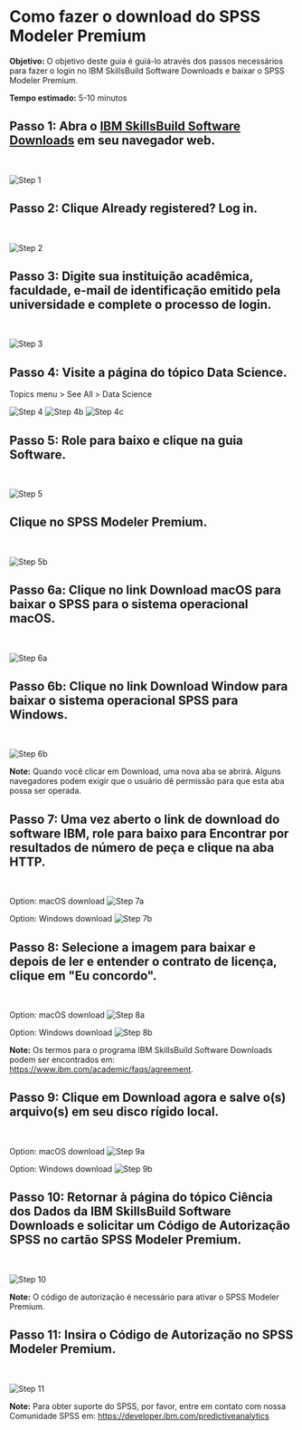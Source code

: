 # Como fazer o download do SPSS Modeler Premium

**Objetivo:** O objetivo deste guia é guiá-lo através dos passos necessários para fazer o login no IBM SkillsBuild Software Downloads e baixar o SPSS Modeler Premium.

**Tempo estimado:** 5-10 minutos

## Passo 1: Abra o [IBM SkillsBuild Software Downloads](https://ibm.com/academic) em seu navegador web.
<br />

![Step 1](images/step1.png)

## Passo 2: Clique **Already registered? Log in.**
<br />

![Step 2](images/step2.png)

## Passo 3: Digite sua instituição acadêmica, faculdade, e-mail de identificação emitido pela universidade e complete o processo de login.
<br />

![Step 3](images/step3.png)

## Passo 4: Visite a página do tópico Data Science.
Topics menu > See All > Data Science
<br />

![Step 4](images/step4.png)
![Step 4b](images/step4b.png)
![Step 4c](images/step4c.png)

## Passo 5: Role para baixo e clique na guia Software.
<br />

![Step 5](images/step5.png)

## Clique no SPSS Modeler Premium.
<br />

![Step 5b](images/step5b.png)

## Passo 6a: Clique no link Download macOS para baixar o SPSS para o sistema operacional macOS.
<br />

![Step 6a](images/step6a.png)

## Passo 6b: Clique no link Download Window para baixar o sistema operacional SPSS para Windows.
<br />

![Step 6b](images/step6b.png)

**Note:** Quando você clicar em Download, uma nova aba se abrirá. Alguns navegadores podem exigir que o usuário dê permissão para que esta aba possa ser operada.

## Passo 7: Uma vez aberto o link de download do software IBM, role para baixo para Encontrar por resultados de número de peça e clique na aba HTTP.
<br />

Option: macOS download
![Step 7a](images/step7a.png)

Option: Windows download
![Step 7b](images/step7b.png)

## Passo 8: Selecione a imagem para baixar e depois de ler e entender o contrato de licença, clique em "Eu concordo".
<br />

Option: macOS download
![Step 8a](images/step8a.png)

Option: Windows download
![Step 8b](images/step8b.png)

**Note:** Os termos para o programa IBM SkillsBuild Software Downloads podem ser encontrados em: 
https://www.ibm.com/academic/faqs/agreement.


## Passo 9: Clique em Download agora e salve o(s) arquivo(s) em seu disco rígido local.
<br />

Option: macOS download
![Step 9a](images/step9a.png)

Option: Windows download
![Step 9b](images/step9b.png)


## Passo 10: Retornar à página do tópico Ciência dos Dados da IBM SkillsBuild Software Downloads e solicitar um Código de Autorização SPSS no cartão SPSS Modeler Premium.
<br />

![Step 10](images/step10.png)

**Note:**  O código de autorização é necessário para ativar o SPSS Modeler Premium.

## Passo 11: Insira o Código de Autorização no SPSS Modeler Premium.
<br />

![Step 11](images/step11.png)

**Note:** Para obter suporte do SPSS, por favor, entre em contato com nossa Comunidade SPSS em:
https://developer.ibm.com/predictiveanalytics
